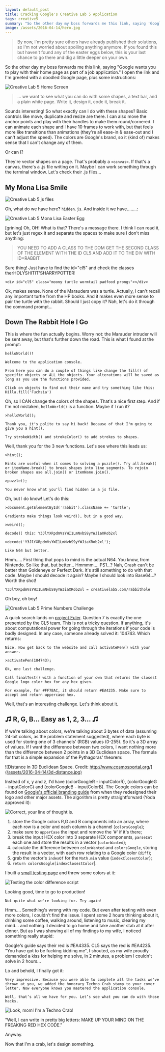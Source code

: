 ```yaml
---
layout: default_post
title: Cracking Google's Creative Lab 5 Application
tags: creative5
summary: "So the other day my boss forwards me this link, saying 'Google wants you to play with their home page as part of a job application.' I open the link and I'm greeted with a doodled Google page, plus some instructions..."
image: /assets/2016-04-14/hero.jpg
---
```


> By now, I'm pretty sure others have already published their solutions, so I'm not worried about spoiling anything anymore. If you found this but haven't found any of the easter eggs below, this is your last chance to go there and dig a little deeper on your own.

So the other day my boss forwards me this link, saying "Google wants you to play with their home page as part of a job application." I open the link and I'm greeted with a doodled Google page, plus some instructions:

![Creative Lab 5 Home Screen](/assets/2016-04-14/creativelab5-start-screen.jpg)

>... we want to see what you can do with some shapes, a text bar, and a plain white page. Write it, design it, code it, break it.

Sounds interesting! So what exactly can I do with these shapes? Basic controls like move, duplicate and resize are there. I can also move the anchor points and play with their handles to make them round/cornered. I can animate each shape and I have 10 frames to work with, but that feels more like transitions than animations (they're all ease-in & ease-out and I can't adjust the speed). The colors are Google's brand, so it (kind of) makes sense that I can't change any of them.

Or can I?

They're vector shapes on a page. That's probably a `<canvas>`. If that's a canvas, there's a .js file writing on it. Maybe I can work something through the terminal window. Let's check their .js files...


## My Mona Lisa Smile

![Creative Lab 5 js files](/assets/2016-04-14/js-files.jpg)

Oh, what do we have here? `hidden.js`. And inside it we have........:

![Creative Lab 5 Mona Lisa Easter Egg](/assets/2016-04-14/mona-lisa-easter-egg.jpg)

[grining] Oh, OH! What is that? There's a message there. I think I can read it, but let's just regex it and separate the spaces to make sure I don't miss anything:

>YOU NEED TO ADD A CLASS TO THE DOM GET THE SECOND CLASS OF THE ELEMENT WITH THE ID CL5 AND ADD IT TO THE DIV WITH ID=RABBIT

Sure thing! Just have to find the id="cl5" and check the classes therHOLYSHITIT'SHARRYPOTTER!

`<div id="cl5" class="moony turtle wormtail padfood prongs"></div>`

Ok, makes sense. None of the Marauders was a turtle. Actually, I can't recall any important turtle from the HP books. And it makes even more sense to pair the turtle with the rabbit. Should I just copy it? Nah, let's do it through the command prompt...


## Down The Rabbit Hole I Go
This is where the fun actually begins. Worry not: the Marauder intruder will be sent away, but that's further down the road. This is what I found at the prompt:

`helloWorld()!`

`Welcome to the application console.`

`From here you can do a couple of things like change the fill() of specific objects or ALL the objects. Your alterations will be saved as long as you use the functions provided.`

`Click on objects to find out their name and try something like this:
Hilla.fill('Fuchsia')`

Oh, so I CAN change the colors of the shapes. That's a nice first step. And if I'm not mistaken, `helloWorld()` is a function. Maybe if I run it?

`>helloWorld();`

`Thank you, it's polite to say hi back! Because of that I'm going to give you a hint().`

`Try strokeWidth() and strokeColor() to add strokes to shapes.`

Well, thank you for the 3 new functions. Let's see where this leads us:

`>hint();`

`Hints are useful when it comes to solving a puzzle(). Try all.break() or itemName.break() to break shapes into line segments. To rejoin broken shapes use all.join() or itemName.join().`

`>puzzle();`

`You never know what you'll find hidden in a js file.`

Oh, but I do know! Let's do this:

`>document.getElementById('rabbit').className += 'turtle';`

`Gradients make things look weird(), but in a good way.`

`>weird();`

`decode() this: Y3JlYXRpdmVsYWI1LmNvbS9yYWJiaXRob2xl`

`>decode('Y3JlYXRpdmVsYWI1LmNvbS9yYWJiaXRob2xl');`

`Like N64 but better.`

Hmm..... First thing that pops to mind is the actual N64. You know, from Nintendo. So like that, but better... Hmmmm.... PS1...? Nah, Crash can't be better than Goldeneye or Perfect Dark. It's still something to do with that code. Maybe I should decode it again? Maybe I should look into Base64...? Worth the shot!

`Y3JlYXRpdmVsYWI1LmNvbS9yYWJiaXRob2xl = creativelab5.com/rabbithole`

Oh boy, oh boy! 

![Creative Lab 5 Prime Numbers Challenge](/assets/2016-04-14/prime-numbers.jpg)

A quick search lands on <a href="https://projecteuler.net/" target="_blank">project Euler</a>. Question 7 is exactly the one presented by the CL5 team. This is not a tricky question. If anything, it's about computational power for going through the iterations if your code is badly designed. In any case, someone already solved it: 104743. Which returns:

`Nice. Now get back to the website and call activatePen() with your answer.`

`>activatePen(104743);`

`Ok, one last challenge.`

`Call finalTest() with a function of your own that returns the closest Google logo color hex for any hex given.`

`For example, for #FF7BAC, it should return #EA4235. Make sure to accept and return uppercase hex.`

Well, that's an interesting challenge. Let's think about it.


## ♫ R, G, B... Easy as 1, 2, 3... ♫
If we're talking about colors, we're talking about 3 bytes of data (assuming 24-bit colors, as the problem statement suggested), where each byte is used for storing one of 3 channels' (RGB) values (0-255). So it's a 3D array of values. If I want the difference between two colors, I want nothing more than the difference between 2 points in a 3D Euclidean space. The formula for that is a simple expansion of the Pythagoras' theorem:

![Distance in 3D Euclidean Space. Credit: http://www.cosmosportal.org/](/assets/2016-04-14/3d-distance.jpg)

Instead of x, y and z, I'd have (colorGoogleR - inputColorR), (colorGoogleG - inputColorG) and (colorGoogleB - inputColorB). The Google colors can be found on <a href="https://design.google.com/articles/evolving-the-google-identity/" target="_blank">Google's official branding guide</a> from when they redesigned their logo and other major assets. The algorithm is pretty straightforward (Yoda approved it):


![Correct, your line of thought is.](/assets/2016-04-14/color-difference-whiteboard.jpg)

1. store the Google colors R,G and B components into an array, where each row is a color and each column is a channel (`colorsGoogle`);
2. make sure to `upperCase` the input and remove the '#' if it's there;
3. break the input HEX color into 3 separate HEX components, `parseInt` each one and store the results in a vector (`colorWanted`);
4. calculate the difference between `colorWanted` and `colorsGoogle`, storing the result in a vector, with each row relating to a Google color (`diff`);
5. grab the vector's `indexOf` for the `Math.min` value (`indexClosestColor`);
6. `return colorsGoogle[indexClosestColor`].

I built a <a href="http://htmlpreview.github.io/?https://github.com/clapinton/CreativeLab5/blob/master/finalTest/index.html" target="_blank">small testing page</a> and threw some colors at it:

![Testing the color difference script](/assets/2016-04-14/color-difference-tester.jpg)

Looking good, time to go to production!

`Not quite what we're looking for. Try again!`

Hmm.... Something's wrong with my code. But even after testing with even more colors, I couldn't find the issue. I spent some 2 hours thinking about it, drinking some coffee, walking around, listening to music, clearing my mind... and nothing. I decided to go home and take another stab at it after dinner. But as I was showing all of my findings to my wife, I noticed something really stupid:

Google's guide says their red is #EA4335. CL5 says the red is #EA4235. "You have got to be fucking kidding me", I shouted, as my wife proudly demanded a kiss for helping me solve, in 2 minutes, a problem I couldn't solve in 2 hours...

Lo and behold, I finally got it:

`Very impressive. Because you were able to complete all the tasks we've thrown at you, we added the honorary Techno Crab stamp to your cover letter. Now everyone knows you mastered the application console.`

`Well, that’s all we have for you. Let’s see what you can do with those hacks.`

![Look, mom! I'm a Techno Crab!](/assets/2016-04-14/crab-badge.jpg)

"Well, I can write in pretty big letters: MAKE UP YOUR MIND ON THE FREAKING RED HEX CODE."

Anyway.

Now that I'm a crab, let's design something.

<div class="tsuzuku"></div>